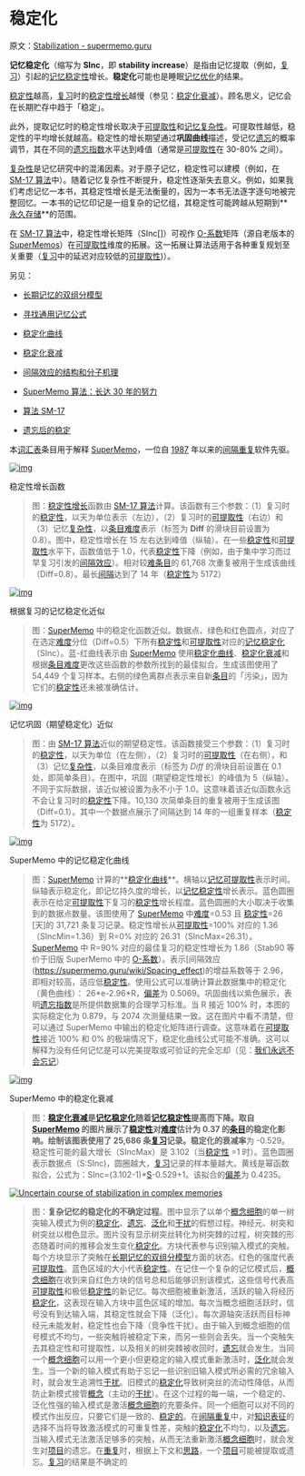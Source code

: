 # 稳定化

原文：[Stabilization - supermemo.guru](https://supermemo.guru/wiki/Stabilization)

**记忆稳定化**（缩写为 **SInc**，即 **stability increase**）是指由记忆提取（例如，[复习](https://supermemo.guru/wiki/Review)）引起的[记忆稳定性](https://supermemo.guru/wiki/Memory_stability)增长。**稳定化**可能也是睡眠[记忆优化](https://supermemo.guru/wiki/Memory_optimization)的结果。

[稳定性](https://supermemo.guru/wiki/Stability)越高，[复习](https://supermemo.guru/wiki/Review)时的[稳定性增长](https://supermemo.guru/wiki/Stability_increase)越慢（参见：[稳定化衰减](https://supermemo.guru/wiki/Stabilization_decay)）。顾名思义，记忆会在长期贮存中趋于「稳定」。

此外，提取记忆时的稳定性增长取决于[可提取性](https://supermemo.guru/wiki/Retrievability)和[记忆复杂性](https://supermemo.guru/wiki/Memory_complexity)。可提取性越低，稳定性的平均增长就越高。稳定性的增长期望通过**巩固曲线**描述，受记忆[遗忘](https://supermemo.guru/wiki/Lapse)的概率调节，其在不同的[遗忘指数](https://supermemo.guru/wiki/Forgetting_index)水平达到峰值（通常是[可提取性](https://supermemo.guru/wiki/Retrievability)在 30-80% 之间）。

[复杂性](https://supermemo.guru/wiki/Complexity)是记忆研究中的混淆因素。对于原子记忆，稳定性可以建模（例如，在 [SM-17 算法](https://supermemo.guru/wiki/Algorithm_SM-17)中）。随着记忆复杂性不断提升，稳定性逐渐失去意义。例如，如果我们考虑记忆一本书，其稳定性增长是无法衡量的，因为一本书无法逐字逐句地被完整回忆。一本书的记忆印记是一组复杂的记忆组，其稳定性可能跨越从短期到**[永久存储](https://supermemo.guru/wiki/Permastore)**的范围。

在 [SM-17 算法](https://supermemo.guru/wiki/Algorithm_SM-17)中，稳定性增长矩阵（SInc[]）可视作 [O-系数](https://supermemo.guru/wiki/Optimum_factor)矩阵（源自老版本的 [SuperMemos](https://supermemo.guru/wiki/SuperMemo)）在[可提取性](https://supermemo.guru/wiki/Retrievability)维度的拓展。这一拓展让算法适用于各种重复规划至关重要（[复习](https://supermemo.guru/wiki/Review)中的延迟对应较低的[可提取性](https://supermemo.guru/wiki/Retrievability))）。

另见：

- [长期记忆的双组分模型](https://supermemo.guru/wiki/Two_component_model_of_long-term_memory)

- [寻找通用记忆公式](https://supermemo.guru/wiki/Search_for_a_universal_memory_formula)

- [稳定化曲线](https://supermemo.guru/wiki/Stabilization_curve)

- [稳定化衰减](https://supermemo.guru/wiki/Stabilization_decay)

- [间隔效应的结构和分子机理](https://supermemo.guru/wiki/Structural_and_molecular_mechanisms_of_the_spacing_effect)

- [SuperMemo 算法：长达 30 年的努力](https://supermemo.guru/wiki/SuperMemo_Algorithm:_30-year-long_labor)

- [算法 SM-17](https://supermemo.guru/wiki/Algorithm_SM-17)

- [遗忘后的稳定](https://supermemo.guru/wiki/Post-lapse_stability)

本[词汇表](https://supermemo.guru/wiki/Glossary)条目用于解释 [SuperMemo](https://supermemo.guru/wiki/SuperMemo_Guru)，一位自 [1987](https://supermemo.guru/wiki/History_of_spaced_repetition_(print)) 年以来的[间隔重复](https://supermemo.guru/wiki/Spaced_repetition)软件先驱。

[![img](https://supermemo.guru/images/thumb/2/2b/Stability_increase_function.png/500px-Stability_increase_function.png)](https://supermemo.guru/wiki/File:Stability_increase_function.png)

稳定性增长函数

> 图：[稳定性增长](https://supermemo.guru/wiki/Stability_increase)函数由 [SM-17 算法](https://supermemo.guru/wiki/Algorithm_SM-17)计算。该函数有三个参数：（1）复习时的[稳定性](https://supermemo.guru/wiki/Stability)，以天为单位表示（左边），（2）复习时的[可提取性](https://supermemo.guru/wiki/Retrievability)（右边）和（3）记忆[复杂性](https://supermemo.guru/wiki/Complexity)，以[条目](https://supermemo.guru/wiki/Item)[难度](https://supermemo.guru/wiki/Difficulty)表示（标签为 **Diff** 的滑块目前设置为 0.8）。图中，稳定性增长在 15 左右达到峰值（纵轴）。在一些[稳定性](https://supermemo.guru/wiki/Stability)和[可提取性](https://supermemo.guru/wiki/Retrievability)水平下，函数值低于 1.0，代表[稳定性](https://supermemo.guru/wiki/Stability)下降（例如，由于集中学习而过早复习引发的[间隔效应](https://supermemo.guru/wiki/Spacing_effect)）。相对较[难](https://supermemo.guru/wiki/Difficulty)[条目](https://supermemo.guru/wiki/Item)的 61,768 次重复被用于生成该曲线（Diff=0.8）。最长[间隔](https://supermemo.guru/wiki/Interval)达到了 14 年（[稳定性](https://supermemo.guru/wiki/Stability)为 5172）

[![img](https://supermemo.guru/images/thumb/9/97/Approximation_of_memory_stabilization.png/500px-Approximation_of_memory_stabilization.png)](https://supermemo.guru/wiki/File:Approximation_of_memory_stabilization.png)

根据复习的记忆稳定化近似

> 图：[SuperMemo](https://supermemo.guru/wiki/SuperMemo) 中的稳定化函数近似。数据点、绿色和红色圆点，对应了在选定[难度](https://supermemo.guru/wiki/Difficulty)分位（Diff=0.5）下所有[稳定性](https://supermemo.guru/wiki/Stability)和[可提取性](https://supermemo.guru/wiki/Retrievability)对应的[记忆稳定化](https://supermemo.guru/wiki/Memory_stabilization)（SInc）。蓝-红曲线表示由 [SuperMemo](https://supermemo.guru/wiki/SuperMemo) 使用[稳定化曲线](https://supermemo.guru/wiki/Stabilization_curve)、[稳定化衰减](https://supermemo.guru/wiki/Stabilization_decay)和根据[条目](https://supermemo.guru/wiki/Item)[难度](https://supermemo.guru/wiki/Difficulty)更改这些函数的参数所找到的最佳拟合。生成该图使用了 54,449 个复习样本。右侧的绿色离群点表示来自新[条目](https://supermemo.guru/wiki/Item)的「污染」，因为它们的[稳定性](https://supermemo.guru/wiki/Stability)还未被准确估计。

[![img](https://supermemo.guru/images/thumb/c/c6/Stability_increase_function_approximation.jpg/500px-Stability_increase_function_approximation.jpg)](https://supermemo.guru/wiki/File:Stability_increase_function_approximation.jpg)

记忆巩固（期望稳定化）近似

> 图：由 [SM-17 算法](https://supermemo.guru/wiki/Algorithm_SM-17)近似的期望稳定性。该函数接受三个参数：（1）复习时的[稳定性](https://supermemo.guru/wiki/Stability)，以天为单位（在左侧），（2）复习时的[可提取性](https://supermemo.guru/wiki/Retrievability)（在右侧），和（3）记忆[复杂性](https://supermemo.guru/wiki/Complexity)，以条目难度表示（标签为 *Diff* 的滑块目前设置在 0.1 处，即简单条目）。在图中，巩固（期望稳定性增长）的峰值为 5（纵轴）。不同于实际数据，该近似被设置为永不小于 1.0。这意味着该近似函数永远不会让复习时的[稳定性](https://supermemo.guru/wiki/Stability)下降。10,130 次简单条目的重复被用于生成该图（Diff=0.1）。其中一个数据点展示了间隔达到 14 年的一组重复样本（[稳定性](https://supermemo.guru/wiki/Stability)为 5172）。

[![img](https://supermemo.guru/images/thumb/d/d7/Memory_stabilization_curve.png/500px-Memory_stabilization_curve.png)](https://supermemo.guru/wiki/File:Memory_stabilization_curve.png)

SuperMemo 中的记忆稳定化曲线

> 图：[SuperMemo](https://supermemo.guru/wiki/SuperMemo) 计算的**[稳定化曲线](https://supermemo.guru/wiki/Stabilization_curve)**。横轴以[记忆可提取性](https://supermemo.guru/wiki/Memory_retrievability)表示时间。纵轴表示稳定化，即记忆持久度的增长，以[记忆稳定性](https://supermemo.guru/wiki/Memory_stability)增长表示。蓝色圆圈表示在给定[可提取性](https://supermemo.guru/wiki/Retrievability)下复习的[稳定性](https://supermemo.guru/wiki/Stability)增长程度。蓝色圆圈的大小取决于收集到的数据点数量。该图使用了 [SuperMemo](https://supermemo.guru/wiki/SuperMemo) 中[难度](https://supermemo.guru/wiki/Difficulty)=0.53 且 [稳定性](https://supermemo.guru/wiki/Stability)=26 [天]的 31,721 条复习记录。稳定性增长从[可提取性](https://supermemo.guru/wiki/Retrievability)=100% 对应的 1.36（SIncMin=1.36）到 R=0% 对应的 26.31（SIncMax=26.31）。[SuperMemo](https://supermemo.guru/wiki/SuperMemo) 中 R=90% 对应的最佳复习的稳定性增长为 1.86（Stab90 等价于旧版 SuperMemo 中的 [O-系数](https://supermemo.guru/wiki/O-Factor)）。表示[间隔效应(https://supermemo.guru/wiki/Spacing_effect)的增益系数等于 2.96，即相对较高，适应低[稳定性](https://supermemo.guru/wiki/Stability)。使用公式可以准确计算此数据集中的稳定化（黄色曲线）： 26\*e-2.96\*R，[偏差](https://supermemo.guru/wiki/Deviation)为 0.5069。巩固曲线以紫色展示，表明[遗忘指数](https://supermemo.guru/wiki/Forgetting_index)是所提供数据集的合理学习标准。当 R 接近 100% 时，本图的实际稳定化为 0.879，与 2074 次测量结果一致。这在图片中看不清楚，但可以通过 SuperMemo 中输出的稳定化矩阵进行调查。这意味着在[可提取性](https://supermemo.guru/wiki/Retrievability)接近 100% 和 0% 的极端情况下，稳定化曲线公式可能不准确。这可以解释为没有任何记忆是可以完美提取或可验证的完全忘却（见：[我们永远不会忘记](https://supermemo.guru/wiki/We_never_forget)）

[![img](https://supermemo.guru/images/thumb/4/4f/Stabilization_decay.png/500px-Stabilization_decay.png)](https://supermemo.guru/wiki/File:Stabilization_decay.png)

SuperMemo 中的稳定化衰减

> 图：**[稳定化衰减](https://supermemo.guru/wiki/Stabilization_decay)**是**[记忆稳定化](https://supermemo.guru/wiki/Memory_stabilization)**随着**[记忆稳定性](https://supermemo.guru/wiki/Memory_stability)**提高而下降。取自 [SuperMemo](https://supermemo.guru/wiki/SuperMemo) 的图片展示了[稳定性](https://supermemo.guru/wiki/Stability)对[难度](https://supermemo.guru/wiki/Difficulty)估计为 0.37 的[条目](https://supermemo.guru/wiki/Item)的稳定化影响。绘制该图表使用了 25,686 条[复习](https://supermemo.guru/wiki/repetition)记录。稳定化的**衰减率**为 -0.529。稳定性可能的最大增长（SIncMax）是 3.102（当[稳定性](https://supermemo.guru/wiki/Stability) =1 时）。蓝色圆圈表示数据点（S:SInc)，圆圈越大，[复习](https://supermemo.guru/wiki/Repetition)记录的样本量越大。黄线是幂函数拟合，公式为：SInc=(3.102-1)\*[S](https://supermemo.guru/wiki/Stability)-0.529+1。该拟合的[偏差](https://supermemo.guru/wiki/Deviation)为 0.4235。

[![Uncertain course of stabilization in complex memories](https://supermemo.guru/images/thumb/0/0d/Uncertain_course_of_the_stabilization_of_complex_memories.png/400px-Uncertain_course_of_the_stabilization_of_complex_memories.png)](https://supermemo.guru/wiki/File:Uncertain_course_of_the_stabilization_of_complex_memories.png)

> 图：**复杂记忆的稳定化的不确定过程**。图中显示了以单个[概念细胞](https://supermemo.guru/wiki/Stabilization)的单一树突输入模式为例的[稳定化](https://supermemo.guru/wiki/Stabilization)、[遗忘](https://supermemo.guru/wiki/Forgetting)、[泛化](https://supermemo.guru/wiki/Generalization)和[干扰](https://supermemo.guru/wiki/Interference)的假想过程。神经元、树突和树突丝以橙色显示。图片没有显示树突丝转化为树突棘的过程，树突棘的形态随着时间的推移会发生变化[稳定化](https://supermemo.guru/wiki/Stabilization)。方块代表参与识别输入模式的突触。每个方块显示了突触在[长期记忆的双组分模型](https://supermemo.guru/wiki/Two_component_model_of_long-term_memory)方面的状态。红色的强度代表[可提取性](https://supermemo.guru/wiki/Retrievability)。蓝色区域的大小代表[稳定性](https://supermemo.guru/wiki/Stability)。在记住一个复杂的记忆模式后，[概念细胞](https://supermemo.guru/wiki/Concept_cell)在收到来自红色方块的信号总和后能够识别该模式，这些信号代表高[可提取性](https://supermemo.guru/wiki/Retrievability)和极低[稳定性](https://supermemo.guru/wiki/Stability)的新记忆。每次细胞被重新激活，活跃的输入将经历[稳定化](https://supermemo.guru/wiki/Stabilization)，这表现在输入方块中蓝色区域的增加。每次当概念细胞活跃时，信号没有到达输入端，其稳定性就会下降（泛化）。每次源轴突活跃而目标神经元未能发射，稳定性也会下降（竞争性干扰）。由于输入到概念细胞的信号模式不均匀，一些突触将被稳定下来，而另一些则会丢失。当一个突触失去其稳定性和可提取性，以及相关的树突棘被收回时，[遗忘](https://supermemo.guru/wiki/Forgetting)就会发生。当同一个[概念细胞](https://supermemo.guru/wiki/Concept_cell)可以用一个更小但更稳定的输入模式重新激活时，[泛化](https://supermemo.guru/wiki/Generalization)就会发生。当一个新的输入模式有助于忘记一些识别旧输入模式所必需的冗余输入时，就会发生追溯性[干扰](https://supermemo.guru/wiki/Interference)。旧模式的[稳定化](https://supermemo.guru/wiki/Stabilization)导致树突丝的流动性降低，从而防止新模式接管[概念](https://supermemo.guru/wiki/Concept)（主动的[干扰](https://supermemo.guru/wiki/Interference)）。在这个过程的每一端，一个稳定的、泛化性强的输入模式是激活[概念细胞](https://supermemo.guru/wiki/Concept_cell)的充要条件。同一个细胞可以对不同的模式作出反应，只要它们是一致的、[稳定的](https://supermemo.guru/wiki/Stabilization)。在[间隔重复](https://supermemo.guru/wiki/Spaced_repetition)中，对[知识表征](https://supermemo.guru/wiki/Knowledge_representation)的选择不当将导致激活模式的可重复性差，突触的[稳定化](https://supermemo.guru/wiki/Stabilization)不均匀，以及[遗忘](https://supermemo.guru/wiki/Forgetting)。当输入模式无法激活足够多的突触，从而无法重新激活[概念细胞](https://supermemo.guru/wiki/Concept_cell)时，就会发生对[项目](https://supermemo.guru/wiki/Item)的遗忘。在[重复](https://supermemo.guru/wiki/Repetition)时，根据上下文和[思路](https://supermemo.guru/wiki/Conceptual_computation)，一个[项目](https://supermemo.guru/wiki/Item)可能被提取或遗忘。[复习](https://supermemo.guru/wiki/Repetition)的结果是不确定的